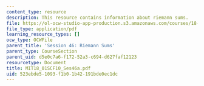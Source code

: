 ```yaml
---
content_type: resource
description: This resource contains information about riemann sums.
file: https://ol-ocw-studio-app-production.s3.amazonaws.com/courses/18-01sc-single-variable-calculus-fall-2010/523ebde51093f1b01b42191bde0ec1dc_MIT18_01SCF10_Ses46a.pdf
file_type: application/pdf
learning_resource_types: []
ocw_type: OCWFile
parent_title: 'Session 46: Riemann Sums'
parent_type: CourseSection
parent_uid: d5e0c7a6-f172-52a3-c694-d627faf12123
resourcetype: Document
title: MIT18_01SCF10_Ses46a.pdf
uid: 523ebde5-1093-f1b0-1b42-191bde0ec1dc
---
```


